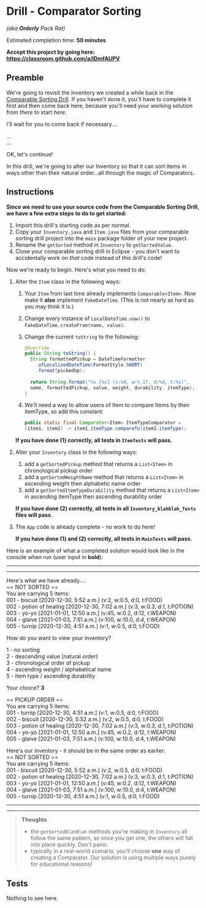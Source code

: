 # Drill - Comparator Sorting

_(aka **Orderly** Pack Rat)_

Estimated completion time: **50 minutes**

**Accept this project by going here: https://classroom.github.com/a/lDmfAUPV**


## Preamble

We're going to revisit the Inventory we created a while back in the [Comparable Sorting Drill](https://github.com/MRU-CSIS-2503-202101-001/public-instructions/blob/main/drill-comparable-sorting.md). If you haven't done it, you'll have to complete it first and then come back here, because you'll need your working solution from *there* to start *here*.

I'll wait for you to come back if necessary....

...  
...

OK, let's continue!

In this drill, we're going to alter our Inventory so that it can sort items in ways other than their natural order...all through the magic of Comparators.


## Instructions

**Since we need to use your source code from the Comparable Sorting Drill, we have a few extra steps to do to get started:**

1. Import this drill's starting code as per normal.
2. Copy your `Inventory.java` and `Item.java` files from your comparable sorting drill project into the `main` package folder of your new project.
3. Rename the `getSorted` method in `Inventory` to `getSortedValue`.
4. Close your comparable sorting drill in Eclipse - you don't want to accidentally work on _that_ code instead of _this_ drill's code!

Now we're ready to begin. Here's what you need to do:

1. Alter the `Item` class in the following ways:
   1. Your `Item` from last time already implements `Comparable<Item>`. Now make it **also** implement `FakeDateTime`. (This is not nearly as hard as you may think it is.)
   2. Change every instance of `LocalDateTime.now()` to `FakeDateTime.createFrom(name, value)`.
   3. Change the current `toString` to the following:
    
      ```java
      @Override
      public String toString() {
        String formattedPickup = DateTimeFormatter
          .ofLocalizedDateTime(FormatStyle.SHORT)
          .format(pickedUp);
        
        return String.format("%s [%s] (v:%d, w:%.1f, d:%d, t:%s)",
        name, formattedPickup, value, weight, durability, itemType);
      }  
      ```
    
   4. We'll need a way to allow users of Item to compare Items by their itemType, so add this constant:

      ```java
      public static final Comparator<Item> ItemTypeComparator =
      (item1, item2) -> item1.itemType.compareTo(item2.itemType);
      ```

    **If you have done (1) correctly, all tests in `ItemTests` will pass.**

2. Alter your `Inventory` class in the following ways:
   1. add a `getSortedPickup` method that returns a `List<Item>` in chronological pickup order
   2. add a `getSortedWeightName` method that returns a `List<Item>` in ascending weight then alphabetic name order
   3. add a `getSortedItemTypeDurability` method that returns a `List<Item>` in ascending itemType then ascending durability order

    **If you have done (2) correctly, all tests in all `Inventory_blahblah_Tests` files will pass.**
    
3. The `App` code is already complete - no work to do here!

    **If you have done (1) and (2) correctly, all tests in `MainTests` will pass.**
    
Here is an example of what a completed solution would look like in the console when run (user input in **bold**):

---
---

Here's what we have already....  
== NOT SORTED ==  
You are carrying 5 items:  
001 - biscuit [2020-12-30, 5:52 a.m.] (v:2, w:0.5, d:0, t:FOOD)  
002 - potion of healing [2020-12-30, 7:02 a.m.] (v:3, w:0.3, d:1, t:POTION)  
003 - yo-yo [2021-01-01, 12:50 a.m.] (v:45, w:0.2, d:12, t:WEAPON)  
004 - glaive [2021-01-03, 7:51 a.m.] (v:100, w:10.0, d:4, t:WEAPON)  
005 - turnip [2020-12-30, 4:51 a.m.] (v:1, w:0.5, d:0, t:FOOD)

How do you want to view your inventory? 

1 - no sorting  
2 - descending value (natural order)  
3 - chronological order of pickup  
4 - ascending weight / alphabetical name  
5 - item type / ascending durability  

Your choice? **3**

== PICKUP ORDER ==  
You are carrying 5 items:  
001 - turnip [2020-12-30, 4:51 a.m.] (v:1, w:0.5, d:0, t:FOOD)  
002 - biscuit [2020-12-30, 5:52 a.m.] (v:2, w:0.5, d:0, t:FOOD)  
003 - potion of healing [2020-12-30, 7:02 a.m.] (v:3, w:0.3, d:1, t:POTION)  
004 - yo-yo [2021-01-01, 12:50 a.m.] (v:45, w:0.2, d:12, t:WEAPON)  
005 - glaive [2021-01-03, 7:51 a.m.] (v:100, w:10.0, d:4, t:WEAPON)

Here's our inventory - it should be in the same order as earlier:  
== NOT SORTED ==  
You are carrying 5 items:  
001 - biscuit [2020-12-30, 5:52 a.m.] (v:2, w:0.5, d:0, t:FOOD)  
002 - potion of healing [2020-12-30, 7:02 a.m.] (v:3, w:0.3, d:1, t:POTION)  
003 - yo-yo [2021-01-01, 12:50 a.m.] (v:45, w:0.2, d:12, t:WEAPON)  
004 - glaive [2021-01-03, 7:51 a.m.] (v:100, w:10.0, d:4, t:WEAPON)  
005 - turnip [2020-12-30, 4:51 a.m.] (v:1, w:0.5, d:0, t:FOOD)

---
---

> **Thoughts**
> - the `getSortedBlahBlah` methods you're making in `Inventory` all follow the same pattern, so once you get one, the others will fall into place quickly. Don't panic.
> - typically in a real-world scenario, you'll choose **one** way of creating a Comparator. Our solution is using multiple ways purely for educational reasons!


## Tests

Nothing to see here.
